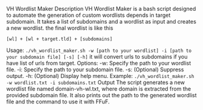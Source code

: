 VH Wordlist Maker
Description
VH Wordlist Maker is a bash script designed to automate the generation of custom wordlists depends in target subdomain. It takes a list of subdomains and a wordlist as input and creates a new wordlist.
the final wordlist is like this
```
[wl] + [wl + target.tld] + [subdomains]
```
Usage:
```./vh_wordlist_maker.sh -w [path to your wordlist] -i [path to your subdomain file] [-s] [-h]```
it will convert urls to subdomains if you have list of urls from target.
Options:
-w: Specify the path to your wordlist file.
-i: Specify the path to your subdomain file.
-s: (Optional) Suppress output.
-h: (Optional) Display help menu.
Example:
```./vh_wordlist_maker.sh -w wordlist.txt -i subdomains.txt```
Output
The script generates a new wordlist file named domain-vh-wl.txt, where domain is extracted from the provided subdomain file. It also prints out the path to the generated wordlist file and the command to use it with FFuF.
